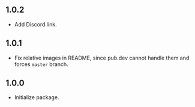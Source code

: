## 1.0.2
- Add Discord link.

## 1.0.1
- Fix relative images in README, since pub.dev cannot handle them and forces `master` branch.

## 1.0.0
- Initialize package.
